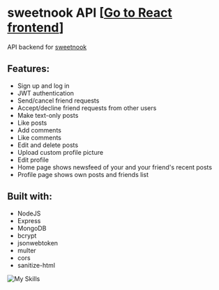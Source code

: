 # sweetnook API [[Go to React frontend](https://github.com/kn8a/sweetnook)]

API backend for [sweetnook](https://github.com/kn8a/sweetnook)

## **Features:**

-   Sign up and log in
-  JWT authentication
-   Send/cancel friend requests 
- Accept/decline friend requests from other users
-   Make text-only posts
-   Like posts
-   Add comments
-  Like comments
-   Edit and delete posts 
-   Upload custom profile picture
-   Edit profile
-   Home page shows newsfeed of your and your friend's recent posts
-   Profile page shows own posts and friends list

## Built with:

 - NodeJS
 - Express
 - MongoDB
 - bcrypt
 - jsonwebtoken
 - multer
 - cors
 - sanitize-html

![My Skills](https://skills.thijs.gg/icons?i=js,nodejs,mongodb)
